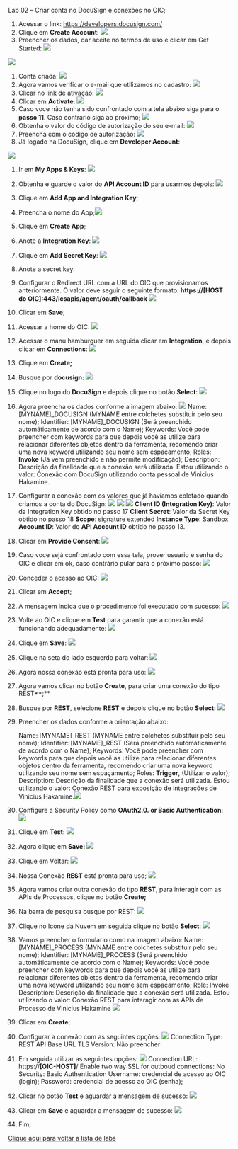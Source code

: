 ﻿Lab 02 – Criar conta no DocuSign e conexões no OIC;

1. Acessar o link: <https://developers.docusign.com/>
1. Clique em **Create Account**:
   ![](Aspose.Words.e20af730-9293-4ad5-8656-a4c1491a56a0.001.png)
1. Preencher os dados, dar aceite no termos de uso e clicar em Get Started:
   ![](Aspose.Words.e20af730-9293-4ad5-8656-a4c1491a56a0.002.png)

![](Aspose.Words.e20af730-9293-4ad5-8656-a4c1491a56a0.003.png)

1. Conta criada:
   ![](Aspose.Words.e20af730-9293-4ad5-8656-a4c1491a56a0.004.png)
1. Agora vamos verificar o e-mail que utilizamos no cadastro:
   ![](Aspose.Words.e20af730-9293-4ad5-8656-a4c1491a56a0.005.png)
1. Clicar no link de ativação:
   ![](Aspose.Words.e20af730-9293-4ad5-8656-a4c1491a56a0.006.png)
1. Clicar em **Activate**:
   ![](Aspose.Words.e20af730-9293-4ad5-8656-a4c1491a56a0.007.png)
1. Caso voce não tenha sido confrontado com a tela abaixo siga para o **passo 11**. Caso contrario siga ao próximo;
   ![](Aspose.Words.e20af730-9293-4ad5-8656-a4c1491a56a0.008.png)
1. Obtenha o valor do código de autorização do seu e-mail:
   ![](Aspose.Words.e20af730-9293-4ad5-8656-a4c1491a56a0.009.png)
1. Preencha com o código de autorização:
   ![](Aspose.Words.e20af730-9293-4ad5-8656-a4c1491a56a0.010.png)
1. Já logado na DocuSign, clique em **Developer Account**:

![](Aspose.Words.e20af730-9293-4ad5-8656-a4c1491a56a0.011.png)

1. Ir em **My Apps & Keys**:
   ![](Aspose.Words.e20af730-9293-4ad5-8656-a4c1491a56a0.012.png)
1. Obtenha e guarde o valor do **API Account ID** para usarmos depois:
   ![](Aspose.Words.e20af730-9293-4ad5-8656-a4c1491a56a0.013.png)
1. Clique em **Add App and Integration Key**;
1. Preencha o nome do App;![](Aspose.Words.e20af730-9293-4ad5-8656-a4c1491a56a0.014.png)
1. Clique em **Create App**;
1. Anote a **Integration Key**:
   ![](Aspose.Words.e20af730-9293-4ad5-8656-a4c1491a56a0.015.png)
1. Clique em **Add Secret Key**:
   ![](Aspose.Words.e20af730-9293-4ad5-8656-a4c1491a56a0.016.png)
1. Anote a secret key:
1. Configurar o Redirect URL com a URL do OIC que provisionamos anteriormente. O valor deve seguir o seguinte formato: **https://[HOST do OIC]:443/icsapis/agent/oauth/callback**
   ![](Aspose.Words.e20af730-9293-4ad5-8656-a4c1491a56a0.017.png)
1. Clicar em **Save**;
1. Acessar a home do OIC:
   ![](Aspose.Words.e20af730-9293-4ad5-8656-a4c1491a56a0.018.png)
1. Acessar o manu hamburguer em seguida clicar em **Integration**, e depois clicar em **Connections**:
   ![](Aspose.Words.e20af730-9293-4ad5-8656-a4c1491a56a0.019.png)
1. Clique em **Create;**
1. Busque por **docusign:
   ![](Aspose.Words.e20af730-9293-4ad5-8656-a4c1491a56a0.020.png)**
1. Clique no logo do **DocuSign** e depois clique no botão **Select**:
   ![](Aspose.Words.e20af730-9293-4ad5-8656-a4c1491a56a0.020.png)
1. Agora preencha os dados conforme a imagem abaixo: 
   **![](Aspose.Words.e20af730-9293-4ad5-8656-a4c1491a56a0.021.png)**
   Name: [MYNAME]\_DOCUSIGN (MYNAME entre colchetes substituir pelo seu nome);
   Identifier: [MYNAME]\_DOCUSIGN (Será preenchido automáticamente de acordo com o Name);
   Keywords: Você pode preencher com keywords para que depois você as utilize para relacionar diferentes objetos dentro da ferramenta, recomendo criar uma nova keyword utilizando seu nome sem espaçamento;
   Roles: **Invoke** (Já vem preenchido e não permite modificação);
   Description: Descrição da finalidade que a conexão será utilizada. Estou utilizando o valor: Conexão com DocuSign utilizando conta pessoal de Vinicius Hakamine.
1. Configurar a conexão com os valores que já haviamos coletado quando criamos a conta do DocuSign:
   ![](Aspose.Words.e20af730-9293-4ad5-8656-a4c1491a56a0.022.png)
   ![](Aspose.Words.e20af730-9293-4ad5-8656-a4c1491a56a0.023.png)
   ![](Aspose.Words.e20af730-9293-4ad5-8656-a4c1491a56a0.024.png)
   **Client ID (Integration Key)**: Valor da Integration Key obtido no passo 17
   **Client Secret**: Valor da Secret Key obtido no passo 18
   **Scope**: signature extended
   **Instance Type**: Sandbox
   **Account ID**: Valor do **API Account ID** obtido no passo 13.
1. Clicar em **Provide Consent**:
   ![](Aspose.Words.e20af730-9293-4ad5-8656-a4c1491a56a0.025.png)
1. Caso voce sejá confrontado com essa tela, prover usuario e senha do OIC e clicar em ok, caso contrário pular para o próximo passo:
   ![](Aspose.Words.e20af730-9293-4ad5-8656-a4c1491a56a0.026.png)
1. Conceder o acesso ao OIC:
   ![](Aspose.Words.e20af730-9293-4ad5-8656-a4c1491a56a0.027.png)
1. Clicar em **Accept**;
1. A mensagem indica que o procedimento foi executado com sucesso:
   ![](Aspose.Words.e20af730-9293-4ad5-8656-a4c1491a56a0.028.png)
1. Volte ao OIC e clique em **Test** para garantir que a conexão está funcionando adequadamente:
   ![](Aspose.Words.e20af730-9293-4ad5-8656-a4c1491a56a0.029.png)
1. Clique em **Save**:
   ![](Aspose.Words.e20af730-9293-4ad5-8656-a4c1491a56a0.029.png)
1. Clique na seta do lado esquerdo para voltar:
   ![](Aspose.Words.e20af730-9293-4ad5-8656-a4c1491a56a0.030.png)
1. Agora nossa conexão está pronta para uso:
   ![](Aspose.Words.e20af730-9293-4ad5-8656-a4c1491a56a0.031.png)
1. Agora vamos clicar no botão **Create**, para criar uma conexão do tipo REST**;**
1. Busque por **REST**, selecione **REST** e depois clique no botão **Select:**
   ![](Aspose.Words.e20af730-9293-4ad5-8656-a4c1491a56a0.032.png)
1. Preencher os dados conforme a orientação abaixo:

   Name: [MYNAME]\_REST (MYNAME entre colchetes substituir pelo seu nome);
   Identifier: [MYNAME]\_REST (Será preenchido automáticamente de acordo com o Name);
   Keywords: Você pode preencher com keywords para que depois você as utilize para relacionar diferentes objetos dentro da ferramenta, recomendo criar uma nova keyword utilizando seu nome sem espaçamento;
   Roles: **Trigger**, (Utilizar o valor);
   Description: Descrição da finalidade que a conexão será utilizada. Estou utilizando o valor: Conexão REST para exposição de integrações de Vinicius Hakamine.![](Aspose.Words.e20af730-9293-4ad5-8656-a4c1491a56a0.033.png)
1. Configure a Security Policy como **OAuth2.0. or Basic Authentication**:
   ![](Aspose.Words.e20af730-9293-4ad5-8656-a4c1491a56a0.034.png)
1. Clique em **Test:
   ![](Aspose.Words.e20af730-9293-4ad5-8656-a4c1491a56a0.035.png)**
1. Agora clique em **Save:
   ![](Aspose.Words.e20af730-9293-4ad5-8656-a4c1491a56a0.036.png)**
1. Clique em Voltar:
   ![](Aspose.Words.e20af730-9293-4ad5-8656-a4c1491a56a0.037.png)
1. Nossa Conexão **REST** está pronta para uso;
   ![](Aspose.Words.e20af730-9293-4ad5-8656-a4c1491a56a0.038.png)
1. Agora vamos criar outra conexão do tipo **REST**, para interagir com as APIs de Processos, clique no botão **Create;**
1. Na barra de pesquisa busque por REST:
   ![](Aspose.Words.e20af730-9293-4ad5-8656-a4c1491a56a0.039.png)
1. Clique no Icone da Nuvem em seguida clique no botão **Select**:
   ![](Aspose.Words.e20af730-9293-4ad5-8656-a4c1491a56a0.040.png)
1. Vamos preencher o formulario como na imagem abaixo:
   Name: [MYNAME]\_PROCESS (MYNAME entre colchetes substituir pelo seu nome);
   Identifier: [MYNAME]\_PROCESS (Será preenchido automáticamente de acordo com o Name);
   Keywords: Você pode preencher com keywords para que depois você as utilize para relacionar diferentes objetos dentro da ferramenta, recomendo criar uma nova keyword utilizando seu nome sem espaçamento;
   Role: Invoke
   Description: Descrição da finalidade que a conexão será utilizada. Estou utilizando o valor: Conexão REST para interagir com as APIs de Processo de Vinicius Hakamine
   ![](Aspose.Words.e20af730-9293-4ad5-8656-a4c1491a56a0.041.png)
1. Clicar em **Create**;
1. Configurar a conexão com as seguintes opções:
   ![](Aspose.Words.e20af730-9293-4ad5-8656-a4c1491a56a0.042.png)
   Connection Type: REST API Base URL
   TLS Version: Não preencher
1. Em seguida utilizar as seguintes opções:
   ![](Aspose.Words.e20af730-9293-4ad5-8656-a4c1491a56a0.043.png)
   Connection URL: https://**[OIC-HOST]**/
   Enable two way SSL for outboud connections: No
   Security: Basic Authentication
   Username: credencial de acesso ao OIC (login);
   Password: credencial de acesso ao OIC (senha);
1. Clicar no botão **Test** e aguardar a mensagem de sucesso:
   ![](Aspose.Words.e20af730-9293-4ad5-8656-a4c1491a56a0.044.png)
1. Clicar em **Save** e aguardar a mensagem de sucesso:
   ![](Aspose.Words.e20af730-9293-4ad5-8656-a4c1491a56a0.045.png)
1. Fim;

[Clique aqui para voltar a lista de labs](https://github.com/vhakamine/OIC_HANDS_ON/blob/main/README.md)
